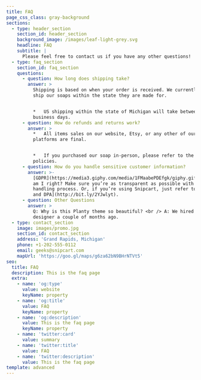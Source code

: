 ```yaml
---
title: FAQ
page_css_class: gray-background
sections:
  - type: header_section
    section_id: header_section
    background_image: /images/leaf-light-grey.svg
    headline: FAQ
    subtitle: |
      Please feel free to contact us if you have any other questions!
  - type: faq_section
    section_id: faq_section
    questions:
      - question: How long does shipping take?
        answer: >
          Shipping is based on when your order is received. We currently only
          ship our soaps within the state they are made for.


          *   US shipping within the state of Michigan will take between 3 to 5
          business days.
      - question: How do refunds and returns work?
        answer: >
          *   All items sales on our website, Etsy, or any other of our digital
          platforms are final.


          *   If you purchased our soap in-person, please refer to the store's
          policies.
      - question: How do you handle sensitive customer information?
        answer: >-
          [GDPR](https://media3.giphy.com/media/1FMaabePDEfgk/giphy.gif?cid=790b76115d1fc3ed7656643632f4131f&rid=giphy.gif),
          am I right? Make sure you’re as transparent as possible with your data
          handling process. Or, if you’re using Snipcart, just refer to [our ToS
          and DPA](http://bit.ly/2YJwlyt).
      - question: Other Questions
        answer: >
          Q: Why is this Planty theme so beautiful? <br /> A: We hired our first
          designer a couple of months ago. 
  - type: contact_section
    image: images/promo.jpg
    section_id: contact_section
    address: 'Grand Rapids, Michigan'
    phone: +1-202-555-0112
    email: geeks@snipcart.com
    mapUrl: 'https://goo.gl/maps/g6za62bN9BHrNTVt5'
seo:
  title: FAQ
  description: This is the faq page
  extra:
    - name: 'og:type'
      value: website
      keyName: property
    - name: 'og:title'
      value: FAQ
      keyName: property
    - name: 'og:description'
      value: This is the faq page
      keyName: property
    - name: 'twitter:card'
      value: summary
    - name: 'twitter:title'
      value: FAQ
    - name: 'twitter:description'
      value: This is the faq page
template: advanced
---
```

